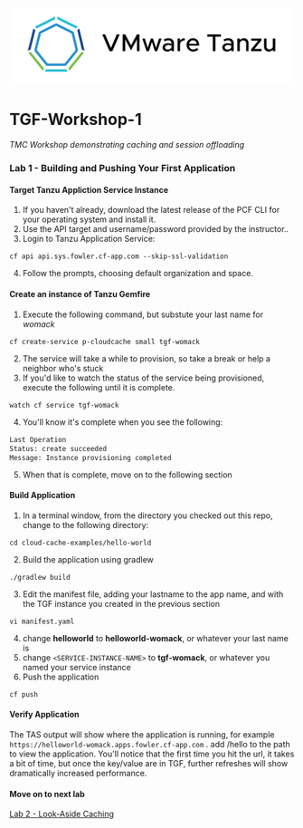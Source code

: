 ![VMware Tanzu Gemfire](/images/vmware-tanzu.png)
# TGF-Workshop-1
*TMC Workshop demonstrating caching and session offloading*

### Lab 1 - Building and Pushing Your First Application

#### Target Tanzu Appliction Service Instance
1. If you haven't already, download the latest release of the PCF CLI for your operating system and install it.
2. Use the API target and username/password provided by the instructor..
3. Login to Tanzu Application Service:
```
cf api api.sys.fowler.cf-app.com --skip-ssl-validation
```
4. Follow the prompts, choosing default organization and space.

#### Create an instance of Tanzu Gemfire
1. Execute the following command, but substute your last name for *womack*
```
cf create-service p-cloudcache small tgf-womack
```
2. The service will take a while to provision, so take a break or help a neighbor who's stuck
3. If you'd like to watch the status of the service being provisioned, execute the following until it is complete. 
```
watch cf service tgf-womack
```
4. You'll know it's complete when you see the following:
```
Last Operation
Status: create succeeded
Message: Instance provisioning completed
```
5. When that is complete, move on to the following section

#### Build Application
1. In a terminal window, from the directory you checked out this repo, change to the following directory:
```
cd cloud-cache-examples/hello-world
```
2. Build the application using gradlew
```
./gradlew build
```
3. Edit the manifest file, adding your lastname to the app name, and with the TGF instance you created in the previous section
```
vi manifest.yaml
```
4. change **helloworld** to **helloworld-womack**, or whatever your last name is
5. change ``<SERVICE-INSTANCE-NAME>`` to **tgf-womack**, or whatever you named your service instance
6. Push the application
```
cf push
```

#### Verify Application
The TAS output will show where the application is running, for example `https://helloworld-womack.apps.fowler.cf-app.com` . add /hello to the path to view the application. You'll notice that the first time you hit the url, it takes a bit of time, but once the key/value are in TGF, further refreshes will show dramatically increased performance.

#### Move on to next lab

[Lab 2 - Look-Aside Caching](../lab_02/lab_02.md)
